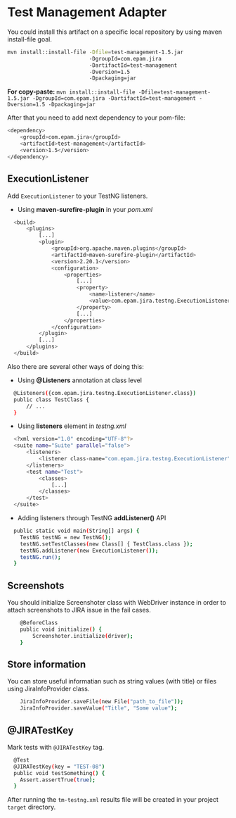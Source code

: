 # Test Management Adapter

You could install this artifact on a specific local repository by using maven install-file goal.
```bash
mvn install::install-file -Dfile=test-management-1.5.jar 
                          -DgroupId=com.epam.jira 
                          -DartifactId=test-management 
                          -Dversion=1.5 
                          -Dpackaging=jar
```
**For copy-paste:** `mvn install::install-file -Dfile=test-management-1.5.jar -DgroupId=com.epam.jira -DartifactId=test-management -Dversion=1.5 -Dpackaging=jar`

After that you need to add next dependency to your pom-file: 
```bash
<dependency>
    <groupId>com.epam.jira</groupId>
    <artifactId>test-management</artifactId>
    <version>1.5</version>
</dependency>
```

## ExecutionListener
Add `ExecutionListener` to your TestNG listeners. 

* Using **maven-surefire-plugin** in your *pom.xml*

```bash
  <build>
      <plugins>
          [...]
          <plugin>
              <groupId>org.apache.maven.plugins</groupId>
              <artifactId>maven-surefire-plugin</artifactId>
              <version>2.20.1</version>
              <configuration>
                  <properties>
                      [...]
                      <property>
                          <name>listener</name>
                          <value>com.epam.jira.testng.ExecutionListener</value>
                      </property>
                      [...]
                  </properties>
              </configuration>
          </plugin>
          [...]
      </plugins>
  </build>
```

Also there are several other ways of doing this:
* Using **@Listeners** annotation at class level
```bash
  @Listeners({com.epam.jira.testng.ExecutionListener.class})
  public class TestClass {
      // ...
  }
```
* Using **listeners** element in *testng.xml*
```bash
  <?xml version="1.0" encoding="UTF-8"?>
  <suite name="Suite" parallel="false">
	  <listeners>
		  <listener class-name="com.epam.jira.testng.ExecutionListener" />
	  </listeners>
	  <test name="Test">
		  <classes>
			  [...]
		  </classes>
	  </test>
  </suite>
```
* Adding listeners through TestNG **addListener()** API
```bash
  public static void main(String[] args) {
    TestNG testNG = new TestNG();
    testNG.setTestClasses(new Class[] { TestClass.class });
    testNG.addListener(new ExecutionListener());
    testNG.run();
  }
```

## Screenshots
You should initialize Screenshoter class with WebDriver instance in order to attach screenshots to JIRA issue in the fail cases.
```bash
    @BeforeClass
    public void initialize() {
        Screenshoter.initialize(driver);
    }
```

## Store information
You can store useful informatian such as string values (with title) or files using JiraInfoProvider class.
```bash
    JiraInfoProvider.saveFile(new File("path_to_file"));
    JiraInfoProvider.saveValue("Title", "Some value");
```

## @JIRATestKey
Mark tests with `@JIRATestKey` tag.

```bash
  @Test
  @JIRATestKey(key = "TEST-08")
  public void testSomething() {
    Assert.assertTrue(true);
  }
```

After running the `tm-testng.xml` results file will be created in your project `target` directory.
